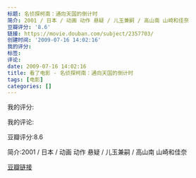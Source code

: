 ```yaml
---
标题: 名侦探柯南：通向天国的倒计时
简介: 2001 / 日本 / 动画 动作 悬疑 / 儿玉兼嗣 / 高山南 山崎和佳奈
豆瓣评分: '8.6'
链接: https://movie.douban.com/subject/2357703/
创建时间: '2009-07-16 14:02:16'
我的评分:
标签:
评论:
date: 2009-07-16 14:02:16
title: 看了电影 - 名侦探柯南：通向天国的倒计时
tags: [电影]
categories: []
---
```


我的评分:

我的评论:

豆瓣评分:8.6

简介:2001 / 日本 / 动画 动作 悬疑 / 儿玉兼嗣 / 高山南 山崎和佳奈

[豆瓣链接](https://movie.douban.com/subject/2357703/)

